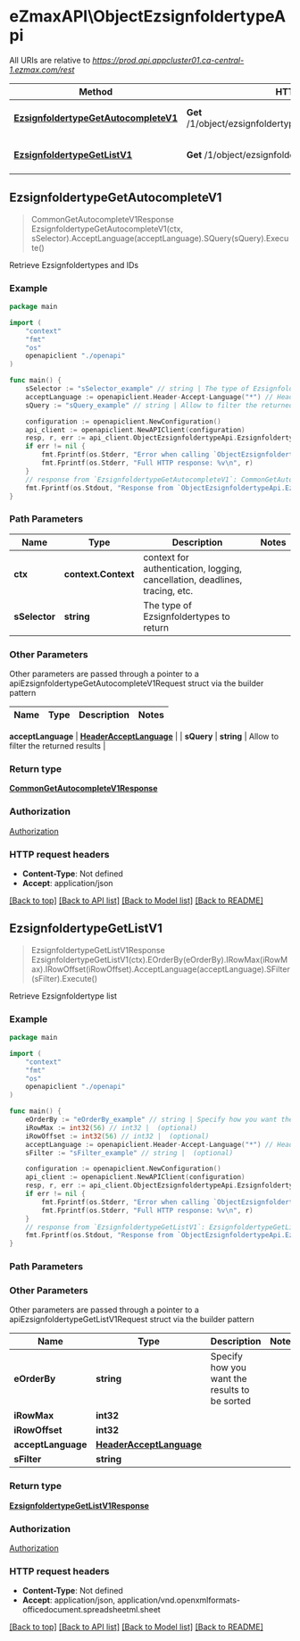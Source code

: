 # eZmaxAPI\ObjectEzsignfoldertypeApi

All URIs are relative to *https://prod.api.appcluster01.ca-central-1.ezmax.com/rest*

Method | HTTP request | Description
------------- | ------------- | -------------
[**EzsignfoldertypeGetAutocompleteV1**](ObjectEzsignfoldertypeApi.md#EzsignfoldertypeGetAutocompleteV1) | **Get** /1/object/ezsignfoldertype/getAutocomplete/{sSelector} | Retrieve Ezsignfoldertypes and IDs
[**EzsignfoldertypeGetListV1**](ObjectEzsignfoldertypeApi.md#EzsignfoldertypeGetListV1) | **Get** /1/object/ezsignfoldertype/getList | Retrieve Ezsignfoldertype list



## EzsignfoldertypeGetAutocompleteV1

> CommonGetAutocompleteV1Response EzsignfoldertypeGetAutocompleteV1(ctx, sSelector).AcceptLanguage(acceptLanguage).SQuery(sQuery).Execute()

Retrieve Ezsignfoldertypes and IDs



### Example

```go
package main

import (
    "context"
    "fmt"
    "os"
    openapiclient "./openapi"
)

func main() {
    sSelector := "sSelector_example" // string | The type of Ezsignfoldertypes to return
    acceptLanguage := openapiclient.Header-Accept-Language("*") // HeaderAcceptLanguage |  (optional)
    sQuery := "sQuery_example" // string | Allow to filter the returned results (optional)

    configuration := openapiclient.NewConfiguration()
    api_client := openapiclient.NewAPIClient(configuration)
    resp, r, err := api_client.ObjectEzsignfoldertypeApi.EzsignfoldertypeGetAutocompleteV1(context.Background(), sSelector).AcceptLanguage(acceptLanguage).SQuery(sQuery).Execute()
    if err != nil {
        fmt.Fprintf(os.Stderr, "Error when calling `ObjectEzsignfoldertypeApi.EzsignfoldertypeGetAutocompleteV1``: %v\n", err)
        fmt.Fprintf(os.Stderr, "Full HTTP response: %v\n", r)
    }
    // response from `EzsignfoldertypeGetAutocompleteV1`: CommonGetAutocompleteV1Response
    fmt.Fprintf(os.Stdout, "Response from `ObjectEzsignfoldertypeApi.EzsignfoldertypeGetAutocompleteV1`: %v\n", resp)
}
```

### Path Parameters


Name | Type | Description  | Notes
------------- | ------------- | ------------- | -------------
**ctx** | **context.Context** | context for authentication, logging, cancellation, deadlines, tracing, etc.
**sSelector** | **string** | The type of Ezsignfoldertypes to return | 

### Other Parameters

Other parameters are passed through a pointer to a apiEzsignfoldertypeGetAutocompleteV1Request struct via the builder pattern


Name | Type | Description  | Notes
------------- | ------------- | ------------- | -------------

 **acceptLanguage** | [**HeaderAcceptLanguage**](HeaderAcceptLanguage.md) |  | 
 **sQuery** | **string** | Allow to filter the returned results | 

### Return type

[**CommonGetAutocompleteV1Response**](CommonGetAutocompleteV1Response.md)

### Authorization

[Authorization](../README.md#Authorization)

### HTTP request headers

- **Content-Type**: Not defined
- **Accept**: application/json

[[Back to top]](#) [[Back to API list]](../README.md#documentation-for-api-endpoints)
[[Back to Model list]](../README.md#documentation-for-models)
[[Back to README]](../README.md)


## EzsignfoldertypeGetListV1

> EzsignfoldertypeGetListV1Response EzsignfoldertypeGetListV1(ctx).EOrderBy(eOrderBy).IRowMax(iRowMax).IRowOffset(iRowOffset).AcceptLanguage(acceptLanguage).SFilter(sFilter).Execute()

Retrieve Ezsignfoldertype list



### Example

```go
package main

import (
    "context"
    "fmt"
    "os"
    openapiclient "./openapi"
)

func main() {
    eOrderBy := "eOrderBy_example" // string | Specify how you want the results to be sorted (optional)
    iRowMax := int32(56) // int32 |  (optional)
    iRowOffset := int32(56) // int32 |  (optional)
    acceptLanguage := openapiclient.Header-Accept-Language("*") // HeaderAcceptLanguage |  (optional)
    sFilter := "sFilter_example" // string |  (optional)

    configuration := openapiclient.NewConfiguration()
    api_client := openapiclient.NewAPIClient(configuration)
    resp, r, err := api_client.ObjectEzsignfoldertypeApi.EzsignfoldertypeGetListV1(context.Background()).EOrderBy(eOrderBy).IRowMax(iRowMax).IRowOffset(iRowOffset).AcceptLanguage(acceptLanguage).SFilter(sFilter).Execute()
    if err != nil {
        fmt.Fprintf(os.Stderr, "Error when calling `ObjectEzsignfoldertypeApi.EzsignfoldertypeGetListV1``: %v\n", err)
        fmt.Fprintf(os.Stderr, "Full HTTP response: %v\n", r)
    }
    // response from `EzsignfoldertypeGetListV1`: EzsignfoldertypeGetListV1Response
    fmt.Fprintf(os.Stdout, "Response from `ObjectEzsignfoldertypeApi.EzsignfoldertypeGetListV1`: %v\n", resp)
}
```

### Path Parameters



### Other Parameters

Other parameters are passed through a pointer to a apiEzsignfoldertypeGetListV1Request struct via the builder pattern


Name | Type | Description  | Notes
------------- | ------------- | ------------- | -------------
 **eOrderBy** | **string** | Specify how you want the results to be sorted | 
 **iRowMax** | **int32** |  | 
 **iRowOffset** | **int32** |  | 
 **acceptLanguage** | [**HeaderAcceptLanguage**](HeaderAcceptLanguage.md) |  | 
 **sFilter** | **string** |  | 

### Return type

[**EzsignfoldertypeGetListV1Response**](EzsignfoldertypeGetListV1Response.md)

### Authorization

[Authorization](../README.md#Authorization)

### HTTP request headers

- **Content-Type**: Not defined
- **Accept**: application/json, application/vnd.openxmlformats-officedocument.spreadsheetml.sheet

[[Back to top]](#) [[Back to API list]](../README.md#documentation-for-api-endpoints)
[[Back to Model list]](../README.md#documentation-for-models)
[[Back to README]](../README.md)

